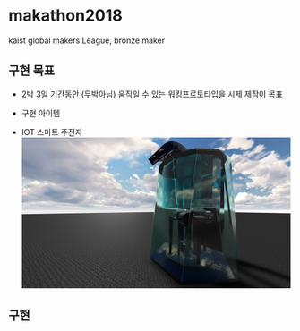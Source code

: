 # makathon2018
kaist global makers League, bronze maker

## 구현 목표
* 2박 3일 기간동안 (무박아님) 움직일 수 있는 워킹프로토타입을 시제 제작이 목표

* 구현 아이템

- IOT 스마트 주전자
![시제품 예상 이미지](https://github.com/moonchanyong/makathon2018/blob/master/imgs/home1.jpg?raw=true)
## 구현
